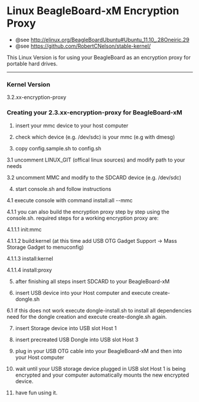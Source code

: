 Linux BeagleBoard-xM Encryption Proxy
=====================================

* @see http://elinux.org/BeagleBoardUbuntu#Ubuntu_11.10_.28Oneiric.29
* @see https://github.com/RobertCNelson/stable-kernel/

This Linux Version is for using your BeagleBoard as an encryption proxy for portable hard drives.

----------------------
### Kernel Version

3.2.xx-encryption-proxy


### Creating your 2.3.xx-encryption-proxy for BeagleBoard-xM


1. insert your mmc device to your host computer

2. check which device (e.g. /dev/sdc) is your mmc (e.g with dmesg)

3. copy config.sample.sh to config.sh

3.1 uncomment LINUX_GIT (offical linux sources) and modify path to your needs

3.2 uncomment MMC and modify to the SDCARD device (e.g. /dev/sdc)

4. start console.sh and follow instructions

4.1   execute console with command install:all --mmc <device>

4.1.1 you can also build the encryption proxy step by step using the console.sh. required steps for a working encryption proxy are:

4.1.1.1 init:mmc

4.1.1.2 build:kernel (at this time add USB OTG Gadget Support -> Mass Storage Gadget to menuconfig)

4.1.1.3 install:kernel

4.1.1.4 install:proxy

5. after finishing all steps insert SDCARD to your BeagleBoard-xM

6. insert USB device into your Host computer and execute create-dongle.sh

6.1 if this does not work execute dongle-install.sh to install all dependencies need for the dongle creation and execute create-dongle.sh again. 

7. insert Storage device into USB slot Host 1

8. insert precreated USB Dongle into USB slot Host 3

9. plug in your USB OTG cable into your BeagleBoard-xM and then into your Host computer

10. wait until your USB storage device plugged in USB slot Host 1 is being encrypted and your computer automatically mounts the new encrypted device.

11. have fun using it.
